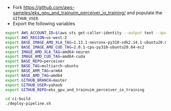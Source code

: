 
* Fork https://github.com/aws-samples/eks_gpu_and_trainuim_perceiver_io_training/ and populate the `GITHUB_USER`.
* Export the following variables

```bash
export AWS_ACCOUNT_ID=$(aws sts get-caller-identity --output text --query Account)
export AWS_REGION=us-west-2
export BASE_IMAGE_AMD_XLA_TAG=1.13.1-neuronx-py310-sdk2.14.1-ubuntu20.04
export BASE_IMAGE_AMD_CUD_TAG=2.0.1-cpu-py310-ubuntu20.04-ec2
export IMAGE_AMD_XLA_TAG=amd64-neuron
export IMAGE_AMD_CUD_TAG=amd64-cuda
export BASE_REPO=perceiver
export BASE_TAG=multiarch-ubuntu
export BASE_ARM_TAG=arm64
export BASE_AMD_TAG=amd64
export GITHUB_BRANCH=master
export GITHUB_USER=yahavb
export GITHUB_REPO=eks_gpu_and_trainuim_perceiver_io_training
```

```bash
cd ci-build
./deploy-pipeline.sh
```
